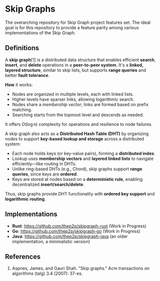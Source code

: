# Skip Graphs
The overarching repository for Skip Graph project features set. The ideal goal is for this repository to provide a feature parity among various 
implementations of the Skip Graph. 

## Definitions
A **skip graph**[1] is a distributed data structure that enables efficient **search**, **insert**, and **delete** operations in a **peer-to-peer 
system**. It's a **linked, layered structure**, similar to skip lists, but supports **range queries** and better **fault tolerance**.

**How** it works:
- Nodes are organized in multiple levels, each with linked lists.
- Higher levels have sparser links, allowing logarithmic search.
- Nodes share a *membership vector*; links are formed based on prefix matching.
- Searching starts from the topmost level and descends as needed.

It offers $O(\log n)$ complexity for operations and resilience to node failures. 

A skip graph also acts as a **Distributed Hash Table (DHT)** by 
organizing nodes to support **key-based lookup and storage** across a distributed system:
- Each node holds keys (or key-value pairs), forming a **distributed index**.
- Lookup uses **membership vectors** and **layered linked lists** to navigate efficiently—like routing in DHTs.
- Unlike ring-based DHTs (e.g., Chord), skip graphs support **range queries**, since keys are **ordered**.
- Keys are stored at nodes based on a **deterministic rule**, enabling decentralized **insert/search/delete**.

Thus, skip graphs provide DHT functionality with **ordered key support** and **logarithmic routing**.

## Implementations
- **Rust**: https://github.com/thep2p/skipgraph-rust (Work in Progress)
- **Go**: https://github.com/thep2p/skipgraph-go (Work in Progress)
- **Java**: https://github.com/thep2p/skipgraph-java (an older implementation, a minimalistic version)


## References
1. Aspnes, James, and Gauri Shah. "Skip graphs." Acm transactions on algorithms (talg) 3.4 (2007): 37-es.
